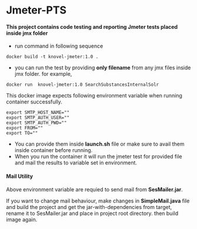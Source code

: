 # Jmeter-PTS

#### This project contains code testing and reporting Jmeter tests placed inside jmx folder

* run command in following sequence
```shell
docker build -t knovel-jmeter:1.0 .
```
* you can run the test by providing **only filename** from any jmx files inside jmx folder. for example,
```shell
docker run  knovel-jmeter:1.0 SearchSubstancesInternalSolr
```

This docker image expects following environment variable when running container successfully.

```shell
export SMTP_HOST_NAME=""
export SMTP_AUTH_USER=""
export SMTP_AUTH_PWD=""
export FROM=""
export TO=""
```
* You can provide them inside **launch.sh** file or make sure to avail them inside container before running.
* When you run the container it will run the jmeter test for provided file and mail the results to variable set in environment.


#### Mail Utility
Above environment variable are requied to send mail from **SesMailer.jar**.

If you want to change mail behaviour, make changes in **SimpleMail.java** file and build the project and get the jar-with-dependencies from target, rename it to SesMailer.jar and place in project root directory. then build image again.


